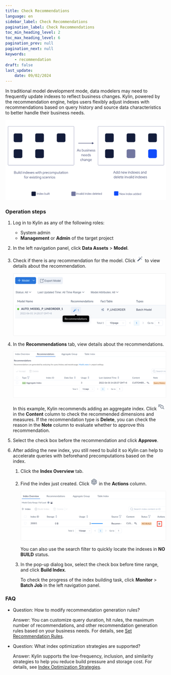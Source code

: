 ```yaml
---
title: Check Recommendations
language: en
sidebar_label: Check Recommendations
pagination_label: Check Recommendations
toc_min_heading_level: 2
toc_max_heading_level: 6
pagination_prev: null
pagination_next: null
keywords:
    - recommendation
draft: false
last_update:
    date: 09/02/2024
---
```


In traditional model development mode, data modelers may need to frequently update indexes to reflect business changes. Kylin, powered by the recommendation engine, helps users flexibly adjust indexes with recommendations based on query history and source data characteristics to better handle their business needs. 

![](../images/flexible_index.png)

### Operation steps 

1. Log in to Kylin as any of the following roles: 

   - System admin 
   - **Management** or **Admin** of the target project 

2. In the left navigation panel, click **Data Assets** > **Model**. 

3. Check if there is any recommendation for the model. Click ![](../images/wizard.png) to view details about the recommendation. 

   ![](../images/recommendations.en.png)

4. In the **Recommendations** tab, view details about the recommendations.  

   ![](../images/recommendation_detail_en.png)

   In this example, Kylin recommends adding an aggregate index. Click ![](../images/view.png)in the **Content** column to check the recommended dimensions and measures. If the recommendation type is **Delete**, you can check the reason in the **Note** column to evaluate whether to approve this recommendation.

5. Select the check box before the recommendation and click **Approve**. 

6. After adding the new index, you still need to build it so Kylin can help to accelerate queries with beforehand precomputations based on the index. 

   1. Click the **Index Overview** tab. 

   2. Find the index just created. Click ![](../images/build.png) in the **Actions** column. 

      ![](../images/build_index_en.png)

      You can also use the search filter to quickly locate the indexes in **NO BUILD** status. 
      
   3. In the pop-up dialog box, select the check box before time range, and click **Build Index**. 

      To check the progress of the index building task, click **Monitor** > **Batch Job** in the left navigation panel. 

### FAQ

- Question: How to modify recommendation generation rules?

  Answer: You can customize query duration, hit rules, the maximum number of recommendations, and other recommendation generation rules based on your business needs.  For details, see [Set Recommendation Rules](../rule_setting.md).

- Question: What index optimization strategies are supported?

  Answer: Kylin supports the low-frequency, inclusion, and similarity strategies to help you reduce build pressure and storage cost. For details, see [Index Optimization Strategies](../../modeling/model_design/advance_guide/index_optimization.md).